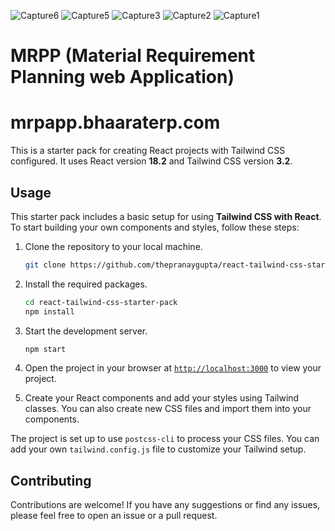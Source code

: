 ![Capture6](https://github.com/Anand-kumar-verma/react-tailwind-css-starter-pack-main/assets/93877167/c0f8454f-0b1b-4ac0-8891-0239ddd53ae9)
![Capture5](https://github.com/Anand-kumar-verma/react-tailwind-css-starter-pack-main/assets/93877167/a7027f0c-4840-4c84-b834-df7289676ec4)
![Capture3](https://github.com/Anand-kumar-verma/react-tailwind-css-starter-pack-main/assets/93877167/12fa8968-5ba0-40f8-bf2e-8e7ff57b3324)
![Capture2](https://github.com/Anand-kumar-verma/react-tailwind-css-starter-pack-main/assets/93877167/c72d7dbb-6341-49f5-8057-afc6d5d45baa)
![Capture1](https://github.com/Anand-kumar-verma/react-tailwind-css-starter-pack-main/assets/93877167/938e5905-38ad-4440-9ce2-d62a8f3f1843)
# MRPP (Material Requirement Planning web Application)
# mrpapp.bhaaraterp.com

This is a starter pack for creating React projects with Tailwind CSS configured. It uses React version **18.2** and Tailwind CSS version **3.2**.

## Usage

This starter pack includes a basic setup for using **Tailwind CSS with React**. To start building your own components and styles, follow these steps:

1. Clone the repository to your local machine.
    ```sh
    git clone https://github.com/thepranaygupta/react-tailwind-css-starter-pack.git
    ```

1. Install the required packages.
    ```sh
    cd react-tailwind-css-starter-pack
    npm install
    ```

1. Start the development server.
    ```sh
    npm start
    ```
1. Open the project in your browser at [`http://localhost:3000`](http://localhost:3000) to view your project.
1. Create your React components and add your styles using Tailwind classes. You can also create new CSS files and import them into your components.

The project is set up to use `postcss-cli` to process your CSS files. You can add your own `tailwind.config.js` file to customize your Tailwind setup.

## Contributing

Contributions are welcome! If you have any suggestions or find any issues, please feel free to open an issue or a pull request.
